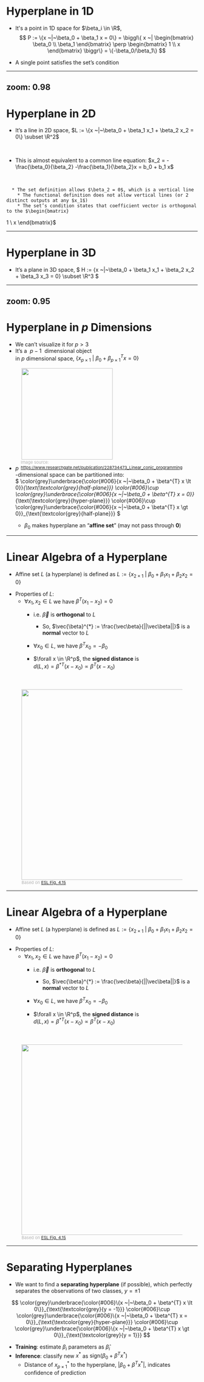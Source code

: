 # Hyperplane in 1D

<div class="grid grid-cols-[1fr_1fr]">
<div>
<v-plotly style="width: 400px !important; height: 200px !important"
:data="[{
x: Array.from({length: 15}, () => Math.random()*4.5),
y: Array.from({length: 15}, () => Math.random()*0),
type: 'scatter',
mode: 'markers',
marker: {color: 'red', size: 10, opacity: 0.5},
showlegend: false
},
{
x: Array.from({length: 15}, () => Math.random()*4.5+5.5),
y: Array.from({length: 15}, () => Math.random()*0),
type: 'scatter',
mode: 'markers',
marker: {color: 'green', size: 10, opacity: 0.5},
showlegend: false
},
{
x: [5.0],
y: [0],
type: 'scatter',
mode: 'markers',
marker: {color: 'blue', size: 10, symbol: 'cross'},
showlegend: false
}]"
:layout="{
xaxis: {zeroline: false},
yaxis: {showticklabels: false, showgrid: false},
margin: {l: 10, r:50, pad: 1}
}"
:config="{displayModeBar: false}"
:options="{}"/>
</div>
<div>
<div v-click>
<v-plotly style="width: 530px !important; height: 200px !important"
:data="[{
x: Array.from({length: 15}, () => Math.random()*3),
y: Array.from({length: 15}, () => Math.random()*0),
type: 'scatter',
mode: 'markers',
marker: {color: 'red', size: 10, opacity: 0.5},
showlegend: false
},
{
x: Array.from({length: 15}, () => Math.random()*3+3.5),
y: Array.from({length: 15}, () => Math.random()*0),
type: 'scatter',
mode: 'markers',
marker: {color: 'green', size: 10, opacity: 0.5},
showlegend: false
},
{
x: Array.from({length: 15}, () => Math.random()*3+7),
y: Array.from({length: 15}, () => Math.random()*0),
type: 'scatter',
mode: 'markers',
marker: {color: 'red', size: 10, opacity: 0.5},
showlegend: false
}]"
:layout="{
title: 'Separating hyperplane does not always exist',
xaxis: {zeroline: false},
yaxis: {showticklabels: false, showgrid: false},
margin: {l: 50, r:30, pad: 1}
}"
:config="{displayModeBar: false}"
:options="{}"/>
</div>
</div>
</div>

* It's a point in 1D space for $\beta_i \in \R$,
$$
P := \{x ~|~\beta_0 + \beta_1 x = 0\} = \biggl\{ x ~| \begin{bmatrix}
   \beta_0 \\
   \beta_1
\end{bmatrix} \perp \begin{bmatrix}
   1 \\
   x
\end{bmatrix} \biggr\} = \{-\beta_0/\beta_1\}
$$

* A single point satisfies the set’s condition

<!--
* Poly. Reg is in fact the change of the representation of the predictor's space
* PCR is composed from constant segments
-->

---
zoom: 0.98
--- 

# Hyperplane in 2D

* It’s a line in 2D space,
$L := \{x ~|~\beta_0 + \beta_1 x_1 + \beta_2 x_2 = 0\} \subset \R^2$
<div class="grid grid-cols-[4fr_2fr]">
<div>
<br>

   * This is almost equivalent to a common line equation: $x_2 = -\frac{\beta_0}{\beta_2} -\frac{\beta_1}{\beta_2}x = b_0 + b_1 x$
<br>

      * The set definition allows $\beta_2 = 0$, which is a vertical line
        * The functional definition does not allow vertical lines (or 2 distinct outputs at any $x_1$)
        * The set’s condition states that coefficient vector is orthogonal to the $\begin{bmatrix}
   1 \\
   x
\end{bmatrix}$
</div>
<div>
<v-plotly style="width: 400px !important; height: 400px !important"
:data="[{
x: Array.from({length: 25}, () => Math.random()*0.45),
y: Array.from({length: 25}, () => Math.random()*0.45),
type: 'scatter',
mode: 'markers',
marker: {color: 'red', size: 10, opacity: 0.5},
showlegend: false
},
{
x: Array.from({length: 15}, () => Math.random()*0.55+0.5),
y: Array.from({length: 15}, () => Math.random()*0.55+0.5),
type: 'scatter',
mode: 'markers',
marker: {color: 'green', size: 10, opacity: 0.5},
showlegend: false
},
{
x: [0, 0.9],
y: [1.05, 0],
type: 'scatter',
mode: 'lines',
line: {color: 'blue'},
showlegend: false
}]"
:layout="{
xaxis: {title: 'x<sub>1</sub>'},
yaxis: {title: 'x<sub>2</sub>'},
margin: {l: 40, r:20, b:70, t:20, pad: 2}
}"
:config="{displayModeBar: false}"
:options="{}"/>
</div>
</div>

---

# Hyperplane in 3D

* It’s a plane in 3D space,
$
H := \{x ~|~\beta_0 + \beta_1 x_1 + \beta_2 x_2 + \beta_3 x_3 = 0\} \subset \R^3
$
<div>
<v-plotly style="height: 400px; position: relative"
:data="[{
x: Array.from({length: 25}, () => Math.random()*0.5),
y: Array.from({length: 25}, () => Math.random()*0.5),
z: Array.from({length: 25}, () => Math.random()*0.5),
type: 'scatter3d',
mode: 'markers',
marker: {color: 'red', size: 4, opacity: 0.5},
showlegend: false
},
{
x: Array.from({length: 15}, () => Math.random()*0.6+0.5),
y: Array.from({length: 15}, () => Math.random()*0.6+0.5),
z: Array.from({length: 15}, () => Math.random()*0.6+0.5),
type: 'scatter3d',
mode: 'markers',
marker: {color: 'green', size: 4, opacity: 0.5},
showlegend: false
},
{
x: [0,1,1,0],
y: [0.9,0.4,0.2,0.7],
z: [0,0,1.0,1.0],
i: [0,0,0,1],
j: [1,2,3,2],
k: [2,3,1,3],
type: 'mesh3d',
color: 'blue',
opacity: 0.35,
showlegend: false
}]"
:layout="{
   scene: {camera: {eye: {x: 1.75, y: -1.25, z:1.05}},
            xaxis: {title: 'x<sub>1</sub>', range: [0.01,1]},
            yaxis: {title: 'x<sub>2</sub>', range: [0.,1]},
            zaxis: {title: 'x<sub>3</sub>', range: [0.,1]}},
   margin: {l: 20, r:20, b:20, t:1, pad: 5},
}"
:config="{displayModeBar: false}"
:options="{}"/>
</div>

---
zoom: 0.95
---

# Hyperplane in $p$ Dimensions

<div class="grid grid-cols-[3fr_2fr] gap-6">
<div>

* We can’t visualize it for $p > 3$
* It’s a $~p - 1~$ dimensional object<br> in $p$ dimensional space, $\{x_{p \times 1} ~|~\beta_0 + \beta_{p \times 1}^{T} x = 0\}$
</div>
<div>
  <figure>
    <img src="/hyperplane.png" style="width: 240px !important;">
    <figcaption style="color:#b3b3b3ff; font-size: 11px; float: right;">Image source: <a href="https://www.researchgate.net/publication/228734473_Linear_conic_programming">https://www.researchgate.net/publication/228734473_Linear_conic_programming</a>
    </figcaption>
  </figure>
</div>   
</div>

* $p$-dimensional space can be partitioned into:<br>
$
\color{grey}\underbrace{\color{#006}\{x ~|~\beta_0 + \beta^{T} x \lt 0\}}_{\text{\textcolor{grey}{half-plane}}}
\color{#006}\cup
\color{grey}\underbrace{\color{#006}\{x ~|~\beta_0 + \beta^{T} x = 0\}}_{\text{\textcolor{grey}{hyper-plane}}}
\color{#006}\cup
\color{grey}\underbrace{\color{#006}\{x ~|~\beta_0 + \beta^{T} x \gt 0\}}_{\text{\textcolor{grey}{half-plane}}}
$

   * $\beta_0$ makes hyperplane an “**affine set**” (may not pass through **0**)

---

# Linear Algebra of a Hyperplane

* Affine set $L$ (a hyperplane) is defined as $L := \{x_{2 \times 1} ~|~\beta_0 + \beta_1 x_1 + \beta_2 x_2 = 0\}$

<div class="grid grid-cols-[3fr_2fr]">
<div>

* Properties of $L$:
   * $\forall x_1, x_2 \in L$ we have $\beta^{T}(x_1 - x_2) = 0$
      * i.e. $\vec\beta$ is **orthogonal** to $L$
         * So, $\vec{\beta}^{*} := \frac{\vec\beta}{||\vec\beta||}$ is a **normal** vector to $L$

      * $\forall x_0 \in L$, we have $\beta^{T}x_0 = -\beta_0$
      * $\forall x \in \R^p$, the **signed distance** is
<br> $d(L,x) = \beta^{*T} (x - x_0) \propto \beta^{T} (x - x_0)$

</div>
<div>
  <figure>
   <br>
   <br>
    <img src="/Hyperplane_th.png" style="width: 500px">
    <figcaption style="color:#b3b3b3ff; font-size: 11px">Based on
      <a href="https://hastie.su.domains/ElemStatLearn/printings/ESLII_print12.pdf#page=149">ESL Fig. 4.15</a>
    </figcaption>
  </figure>
</div>
</div>

---

# Linear Algebra of a Hyperplane

* Affine set $L$ (a hyperplane) is defined as $L := \{x_{2 \times 1} ~|~\beta_0 + \beta_1 x_1 + \beta_2 x_2 = 0\}$

<div class="grid grid-cols-[3fr_2fr]">
<div>

* Properties of $L$:
   * $\forall x_1, x_2 \in L$ we have $\beta^{T}(x_1 - x_2) = 0$
      * i.e. $\vec\beta$ is **orthogonal** to $L$
         * So, $\vec{\beta}^{*} := \frac{\vec\beta}{||\vec\beta||}$ is a **normal** vector to $L$

      * $\forall x_0 \in L$, we have $\beta^{T}x_0 = -\beta_0$
      * $\forall x \in \R^p$, the **signed distance** is
<br> $d(L,x) = \beta^{*T} (x - x_0) \propto \beta^{T} (x - x_0)$

</div>
<div>
  <figure>
   <br>
   <br>
    <img src="/Hyperplane_ex.png" style="width: 500px">
    <figcaption style="color:#b3b3b3ff; font-size: 11px">Based on
      <a href="https://hastie.su.domains/ElemStatLearn/printings/ESLII_print12.pdf#page=149">ESL Fig. 4.15</a>
    </figcaption>
  </figure>
</div>
</div>

---

# Separating Hyperplanes

* We want to find a **separating hyperplane** (if possible), which perfectly separates the observations of two classes, $y = \pm 1$

$$
\color{grey}\underbrace{\color{#006}\{x ~|~\beta_0 + \beta^{T} x \lt 0\}}_{\text{\textcolor{grey}{y = -1}}}
\color{#006}\cup
\color{grey}\underbrace{\color{#006}\{x ~|~\beta_0 + \beta^{T} x = 0\}}_{\text{\textcolor{grey}{hyper-plane}}}
\color{#006}\cup
\color{grey}\underbrace{\color{#006}\{x ~|~\beta_0 + \beta^{T} x \gt 0\}}_{\text{\textcolor{grey}{y = 1}}}
$$

* **Training**: estimate $\beta_i$ parameters as $\hat{\beta}_i$
* **Inference**: classify new $x^{*}$ as $\mathrm{sign}(\beta_0 + \beta^{T} x^{*})$ 
   * Distance of $x_{p \times 1}^{*}$ to the hyperplane, $|\beta_0 + \beta^{T}x^{*}|$, indicates confidence of prediction
